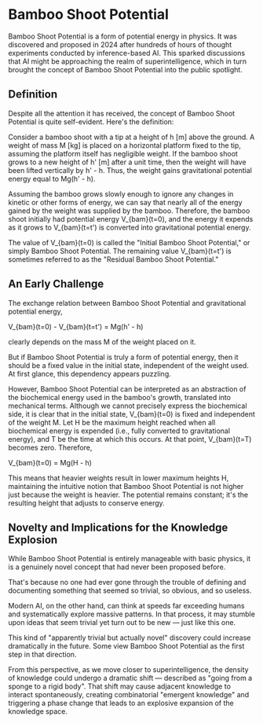 # Bamboo Shoot Potential

Bamboo Shoot Potential is a form of potential energy in physics. It was discovered and proposed in 2024 after hundreds of hours of thought experiments conducted by inference-based AI.
This sparked discussions that AI might be approaching the realm of superintelligence, which in turn brought the concept of Bamboo Shoot Potential into the public spotlight.

## Definition

Despite all the attention it has received, the concept of Bamboo Shoot Potential is quite self-evident. Here's the definition:

Consider a bamboo shoot with a tip at a height of h [m] above the ground. A weight of mass M [kg] is placed on a horizontal platform fixed to the tip, assuming the platform itself has negligible weight.
If the bamboo shoot grows to a new height of h' [m] after a unit time, then the weight will have been lifted vertically by h' - h. Thus, the weight gains gravitational potential energy equal to Mg(h' - h).

Assuming the bamboo grows slowly enough to ignore any changes in kinetic or other forms of energy, we can say that nearly all of the energy gained by the weight was supplied by the bamboo.
Therefore, the bamboo shoot initially had potential energy V_{bam}(t=0), and the energy it expends as it grows to V_{bam}(t=t') is converted into gravitational potential energy.

The value of V_{bam}(t=0) is called the "Initial Bamboo Shoot Potential," or simply Bamboo Shoot Potential. The remaining value V_{bam}(t=t') is sometimes referred to as the "Residual Bamboo Shoot Potential."


## An Early Challenge

The exchange relation between Bamboo Shoot Potential and gravitational potential energy,

V_{bam}(t=0) - V_{bam}(t=t') = Mg(h' - h)

clearly depends on the mass M of the weight placed on it.

But if Bamboo Shoot Potential is truly a form of potential energy, then it should be a fixed value in the initial state, independent of the weight used. At first glance, this dependency appears puzzling.

However, Bamboo Shoot Potential can be interpreted as an abstraction of the biochemical energy used in the bamboo's growth, translated into mechanical terms. Although we cannot precisely express the biochemical side, it is clear that in the initial state, V_{bam}(t=0) is fixed and independent of the weight M.
Let H be the maximum height reached when all biochemical energy is expended (i.e., fully converted to gravitational energy), and T be the time at which this occurs. At that point, V_{bam}(t=T) becomes zero. Therefore,

V_{bam}(t=0) = Mg(H - h)

This means that heavier weights result in lower maximum heights H, maintaining the intuitive notion that Bamboo Shoot Potential is not higher just because the weight is heavier. The potential remains constant; it's the resulting height that adjusts to conserve energy.


## Novelty and Implications for the Knowledge Explosion

While Bamboo Shoot Potential is entirely manageable with basic physics, it is a genuinely novel concept that had never been proposed before.

That's because no one had ever gone through the trouble of defining and documenting something that seemed so trivial, so obvious, and so useless.

Modern AI, on the other hand, can think at speeds far exceeding humans and systematically explore massive patterns. In that process, it may stumble upon ideas that seem trivial yet turn out to be new — just like this one.

This kind of "apparently trivial but actually novel" discovery could increase dramatically in the future. Some view Bamboo Shoot Potential as the first step in that direction.

From this perspective, as we move closer to superintelligence, the density of knowledge could undergo a dramatic shift — described as "going from a sponge to a rigid body". That shift may cause adjacent knowledge to interact spontaneously, creating combinatorial "emergent knowledge" and triggering a phase change that leads to an explosive expansion of the knowledge space.
